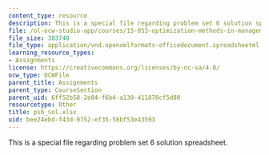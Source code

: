 ```yaml
---
content_type: resource
description: This is a special file regarding problem set 6 solution spreadsheet.
file: /ol-ocw-studio-app/courses/15-053-optimization-methods-in-management-science-spring-2013/bee24ebdf43d9752ef3558bf53e43593_ps6_sol.xlsx
file_size: 383740
file_type: application/vnd.openxmlformats-officedocument.spreadsheetml.sheet
learning_resource_types:
- Assignments
license: https://creativecommons.org/licenses/by-nc-sa/4.0/
ocw_type: OCWFile
parent_title: Assignments
parent_type: CourseSection
parent_uid: 6ff52b58-2e04-f6b4-a130-411870cf5d80
resourcetype: Other
title: ps6_sol.xlsx
uid: bee24ebd-f43d-9752-ef35-58bf53e43593
---
```

This is a special file regarding problem set 6 solution spreadsheet.